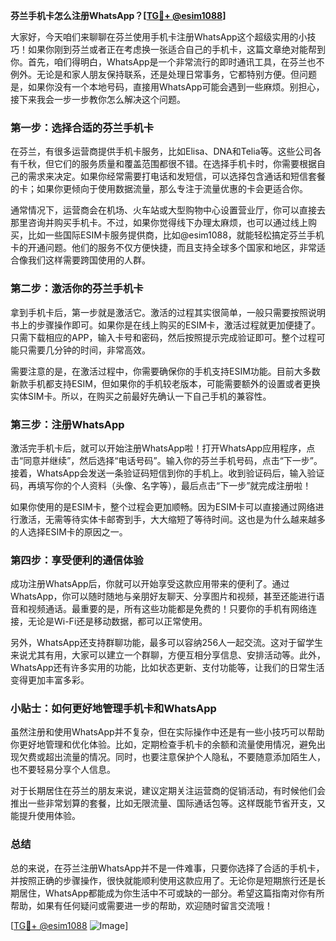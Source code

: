**芬兰手机卡怎么注册WhatsApp？[[TG💪+ @esim1088](https://t.me/s/esim1088)]**

大家好，今天咱们来聊聊在芬兰使用手机卡注册WhatsApp这个超级实用的小技巧！如果你刚到芬兰或者正在考虑换一张适合自己的手机卡，这篇文章绝对能帮到你。首先，咱们得明白，WhatsApp是一个非常流行的即时通讯工具，在芬兰也不例外。无论是和家人朋友保持联系，还是处理日常事务，它都特别方便。但问题是，如果你没有一个本地号码，直接用WhatsApp可能会遇到一些麻烦。别担心，接下来我会一步一步教你怎么解决这个问题。

### 第一步：选择合适的芬兰手机卡

在芬兰，有很多运营商提供手机卡服务，比如Elisa、DNA和Telia等。这些公司各有千秋，但它们的服务质量和覆盖范围都很不错。在选择手机卡时，你需要根据自己的需求来决定。如果你经常需要打电话和发短信，可以选择包含通话和短信套餐的卡；如果你更倾向于使用数据流量，那么专注于流量优惠的卡会更适合你。

通常情况下，运营商会在机场、火车站或大型购物中心设置营业厅，你可以直接去那里咨询并购买手机卡。不过，如果你觉得线下办理太麻烦，也可以通过线上购买，比如一些国际ESIM卡服务提供商，比如@esim1088，就能轻松搞定芬兰手机卡的开通问题。他们的服务不仅方便快捷，而且支持全球多个国家和地区，非常适合像我们这样需要跨国使用的人群。

### 第二步：激活你的芬兰手机卡

拿到手机卡后，第一步就是激活它。激活的过程其实很简单，一般只需要按照说明书上的步骤操作即可。如果你是在线上购买的ESIM卡，激活过程就更加便捷了。只需下载相应的APP，输入卡号和密码，然后按照提示完成验证即可。整个过程可能只需要几分钟的时间，非常高效。

需要注意的是，在激活过程中，你需要确保你的手机支持ESIM功能。目前大多数新款手机都支持ESIM，但如果你的手机较老版本，可能需要额外的设置或者更换实体SIM卡。所以，在购买之前最好先确认一下自己手机的兼容性。

### 第三步：注册WhatsApp

激活完手机卡后，就可以开始注册WhatsApp啦！打开WhatsApp应用程序，点击“同意并继续”，然后选择“电话号码”。输入你的芬兰手机号码，点击“下一步”。接着，WhatsApp会发送一条验证码短信到你的手机上。收到验证码后，输入验证码，再填写你的个人资料（头像、名字等），最后点击“下一步”就完成注册啦！

如果你使用的是ESIM卡，整个过程会更加顺畅。因为ESIM卡可以直接通过网络进行激活，无需等待实体卡邮寄到手，大大缩短了等待时间。这也是为什么越来越多的人选择ESIM卡的原因之一。

### 第四步：享受便利的通信体验

成功注册WhatsApp后，你就可以开始享受这款应用带来的便利了。通过WhatsApp，你可以随时随地与亲朋好友聊天、分享图片和视频，甚至还能进行语音和视频通话。最重要的是，所有这些功能都是免费的！只要你的手机有网络连接，无论是Wi-Fi还是移动数据，都可以正常使用。

另外，WhatsApp还支持群聊功能，最多可以容纳256人一起交流。这对于留学生来说尤其有用，大家可以建立一个群聊，方便互相分享信息、安排活动等。此外，WhatsApp还有许多实用的功能，比如状态更新、支付功能等，让我们的日常生活变得更加丰富多彩。

### 小贴士：如何更好地管理手机卡和WhatsApp

虽然注册和使用WhatsApp并不复杂，但在实际操作中还是有一些小技巧可以帮助你更好地管理和优化体验。比如，定期检查手机卡的余额和流量使用情况，避免出现欠费或超出流量的情况。同时，也要注意保护个人隐私，不要随意添加陌生人，也不要轻易分享个人信息。

对于长期居住在芬兰的朋友来说，建议定期关注运营商的促销活动，有时候他们会推出一些非常划算的套餐，比如无限流量、国际通话包等。这样既能节省开支，又能提升使用体验。

### 总结

总的来说，在芬兰注册WhatsApp并不是一件难事，只要你选择了合适的手机卡，并按照正确的步骤操作，很快就能顺利使用这款应用了。无论你是短期旅行还是长期居住，WhatsApp都能成为你生活中不可或缺的一部分。希望这篇指南对你有所帮助，如果有任何疑问或需要进一步的帮助，欢迎随时留言交流哦！

[[TG💪+ @esim1088](https://t.me/s/esim1088) ![Image](https://i.postimg.cc/4NQfJmqS/Snipaste-2025-05-13-00-14-12.png)]
